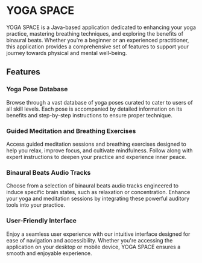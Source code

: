 # YOGA SPACE

YOGA SPACE is a Java-based application dedicated to enhancing your yoga practice, mastering breathing techniques, and exploring the benefits of binaural beats. Whether you're a beginner or an experienced practitioner, this application provides a comprehensive set of features to support your journey towards physical and mental well-being.

## Features

### Yoga Pose Database
Browse through a vast database of yoga poses curated to cater to users of all skill levels. Each pose is accompanied by detailed information on its benefits and step-by-step instructions to ensure proper technique.

### Guided Meditation and Breathing Exercises
Access guided meditation sessions and breathing exercises designed to help you relax, improve focus, and cultivate mindfulness. Follow along with expert instructions to deepen your practice and experience inner peace.

### Binaural Beats Audio Tracks
Choose from a selection of binaural beats audio tracks engineered to induce specific brain states, such as relaxation or concentration. Enhance your yoga and meditation sessions by integrating these powerful auditory tools into your practice.

### User-Friendly Interface
Enjoy a seamless user experience with our intuitive interface designed for ease of navigation and accessibility. Whether you're accessing the application on your desktop or mobile device, YOGA SPACE ensures a smooth and enjoyable experience.

